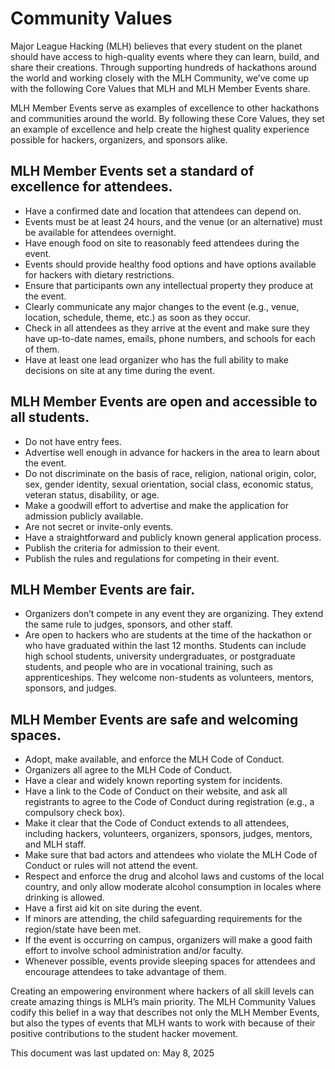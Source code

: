 # Community Values

Major League Hacking (MLH) believes that every student on the planet should
have access to high-quality events where they can learn, build, and share
their creations. Through supporting hundreds of hackathons around the world and
working closely with the MLH Community, we’ve come up with the following Core
Values that MLH and MLH Member Events share.

MLH Member Events serve as examples of excellence to other hackathons and
communities around the world.  By following these Core Values, they set an
example of excellence and help create the highest quality experience possible
for hackers, organizers, and sponsors alike.

## MLH Member Events set a standard of excellence for attendees.

 - Have a confirmed date and location that attendees can depend on.
 - Events must be at least 24 hours, and the venue (or an alternative) must be available for attendees overnight.
 - Have enough food on site to reasonably feed attendees during the event.
 - Events should provide healthy food options and have options available for hackers with dietary restrictions.
 - Ensure that participants own any intellectual property they produce at the event.
 - Clearly communicate any major changes to the event (e.g., venue, location,
   schedule, theme, etc.) as soon as they occur.
 - Check in all attendees as they arrive at the event and make sure they have
 up-to-date names, emails, phone numbers, and schools for each of them.
 - Have at least one lead organizer who has the full ability to make decisions on site at any time during the event.

## MLH Member Events are open and accessible to all students.

 - Do not have entry fees.
 - Advertise well enough in advance for hackers in the area to learn about the
   event.
 - Do not discriminate on the basis of race, religion, national origin, color, sex, gender identity, sexual orientation, social class, economic status, veteran status, disability, or age.
 - Make a goodwill effort to advertise and make the application for admission publicly available.
 - Are not secret or invite-only events.
 - Have a straightforward and publicly known general application process. 
 - Publish the criteria for admission to their event.
 - Publish the rules and regulations for competing in their event.

## MLH Member Events are fair.

 - Organizers don’t compete in any event they are organizing. They extend the same rule to judges, sponsors, and other staff.
 - Are open to hackers who are students at the time of the hackathon or who have graduated within the last 12 months. Students can include high school students, university undergraduates, or postgraduate students, and people who are in vocational training, such as apprenticeships. They welcome non-students as volunteers, mentors, sponsors, and judges.
 

## MLH Member Events are safe and welcoming spaces.

 - Adopt, make available, and enforce the MLH Code of Conduct.
 - Organizers all agree to the MLH Code of Conduct.
 - Have a clear and widely known reporting system for incidents.
 - Have a link to the Code of Conduct on their website, and ask all registrants to agree to the Code of Conduct during registration (e.g., a compulsory check
   box).
 - Make it clear that the Code of Conduct extends to all attendees, including hackers, volunteers, organizers, sponsors, judges, mentors, and MLH staff. 
 - Make sure that bad actors and attendees who violate the MLH Code of Conduct or rules will not attend the event.
 - Respect and enforce the drug and alcohol laws and customs of the local country, and only allow moderate alcohol consumption in locales where drinking is allowed.
 - Have a first aid kit on site during the event.
 - If minors are attending, the child safeguarding requirements for the region/state have been met.
 - If the event is occurring on campus, organizers will make a good faith effort to involve school administration and/or faculty.
 - Whenever possible, events provide sleeping spaces for attendees and encourage attendees to take advantage of them.

Creating an empowering environment where hackers of all skill levels can create amazing things is MLH’s main priority. The MLH Community Values codify this belief in a way that describes not only the MLH Member Events, but also the types of events that MLH wants to work with because of their positive contributions to the student hacker movement.

This document was last updated on:
May 8, 2025
